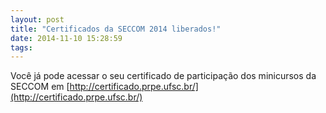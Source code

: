 ```yaml
---
layout: post
title: "Certificados da SECCOM 2014 liberados!"
date: 2014-11-10 15:28:59
tags:
---
```

Você já pode acessar o seu certificado de participação dos minicursos da SECCOM em [http://certificado.prpe.ufsc.br/](http://certificado.prpe.ufsc.br/)
